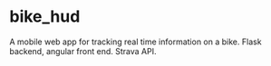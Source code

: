 # bike_hud
A mobile web app for tracking real time information on a bike. Flask backend, angular front end. Strava API.
